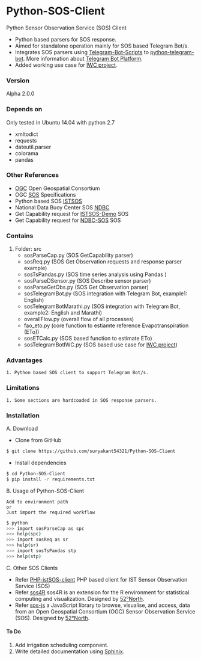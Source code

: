 # Python-SOS-Client
Python Sensor Observation Service (SOS) Cilent

- Python based parsers for SOS response.
- Aimed for standalone operation mainly for SOS based Telegram Bot/s.
- Integrates SOS parsers using [Telegram-Bot-Scripts] to [python-telegram-bot]. More information about [Telegram Bot Platform].
- Added working use case for [IWC project].

### Version
Alpha 2.0.0

### Depends on

Only tested in Ubuntu 14.04 with python 2.7

- xmltodict
- requests
- dateutil.parser
- colorama 
- pandas

### Other References

- [OGC] Open Geospatial Consortium
- OGC [SOS] Specifications
- Python based SOS [ISTSOS]
- National Data Buoy Center SOS [NDBC]
- Get Capability request for [ISTSOS-Demo] SOS
- Get Capability request for [NDBC-SOS] SOS

### Contains

1. Folder: src
	- sosParseCap.py (SOS GetCapability parser)
	- sosReq.py (SOS Get Observation requests and response parser example)
	- sosTsPandas.py (SOS time series analysis using Pandas )
	- sosParseDSensor.py (SOS Describe sensor parser)
	- sosParseGetObs.py (SOS Get Observation parser)
	- sosTelegramBot.py (SOS integration with Telegram Bot, example1: English)
	- sosTelegramBotMarathi.py (SOS integration with Telegram Bot, example2: English and Marathi)
	- overallFlow.py (overall flow of all processes)
	- fao_eto.py (core function to estiamte reference Evapotranspiration (ETo))
	- sosETCalc.py (SOS based function to estimate ETo)
	- sosTelegramBotIWC.py (SOS based use case for [IWC project])

### Advantages

	1. Python based SOS client to support Telegram Bot/s.

### Limitations

	1. Some sections are hardcoaded in SOS response parsers.
	
### Installation

A. Download

- Clone from GitHub

```sh
$ git clone https://github.com/suryakant54321/Python-SOS-Client 
```

- Install dependencies 

```sh
$ cd Python-SOS-Client
$ pip install -r requirements.txt 
```

B. Usage of Python-SOS-Client

	Add to environment path
	or
	Just import the required workflow

```sh
$ python
>>> import sosParseCap as spc
>>> help(spc)
>>> import sosReq as sr
>>> help(sr) 
>>> import sosTsPandas stp
>>> help(stp)
```

C. Other SOS Clients

- Refer [PHP-istSOS-client] PHP based client for IST Sensor Observation Service (SOS)
- Refer [sos4R] sos4R is an extension for the R environment for statistical computing and visualization. Designed by [52°North].
- Refer [sos-js] a JavaScript library to browse, visualise, and access, data from an Open Geospatial Consortium (OGC) Sensor Observation Service (SOS). Designed by [52°North].


#### To Do

1. Add irrigation scheduling component.
2. Write detailed documentation using [Sphinix].


[ISTSOS]: <http://istsos.org/>
[ISTSOS-Demo]: <http://istsos.org/istsos/demo?request=getCapabilities&section=contents&service=SOS>
[NDBC]: <http://sdf.ndbc.noaa.gov/sos/>
[NDBC-SOS]: <http://sdf.ndbc.noaa.gov/sos/server.php?request=GetCapabilities&service=SOS>
[OGC]: <http://www.opengeospatial.org/>
[SOS]: <http://www.opengeospatial.org/standards/sos>
[PHP-istSOS-client]: <https://github.com/suryakant54321/php_istSOS_client>
[sos4R]: <https://github.com/52North/sos4R>
[sos-js]: <https://github.com/52North/sos-js>
[52°North]: <http://52north.org/>
[Sphinix]: <http://www.sphinx-doc.org/en/stable/>
[Telegram Bot Platform]: <https://telegram.org/blog/bot-revolution>
[Telegram-Bot-Scripts]: <https://github.com/suryakant54321/Telegram-Bot-Scripts>
[python-telegram-bot]: <https://github.com/python-telegram-bot/python-telegram-bot>
[IWC project]: <http://itra.medialabasia.in/?p=623>

